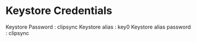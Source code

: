 # Keystore Credentials

Keystore Password : clipsync
Keystore alias : key0
Keystore alias password : clipsync

